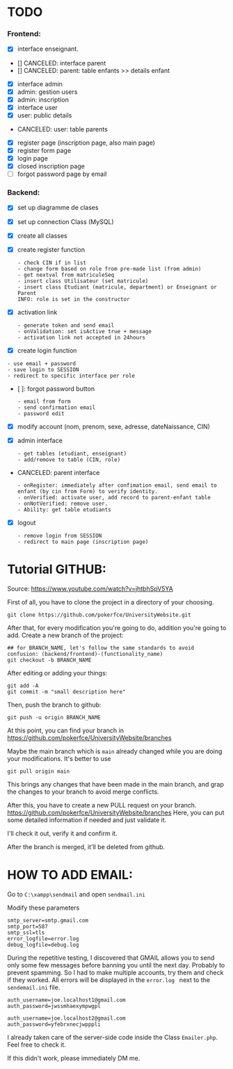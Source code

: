 
# TODO

### Frontend:
- [X] interface enseignant.
- [] CANCELED: interface parent
- [] CANCELED: parent: table enfants >> details enfant
- [X] interface admin
- [X] admin: gestion users
- [X] admin: inscription
- [X] interface user
- [X] user: public details
- CANCELED: user: table parents
- [X] register page (inscription page, also main page)
- [X] register form page
- [X] login page
- [X] closed inscription page
- [ ] forgot password page by email

### Backend:

- [X] set up diagramme de clases
- [X] set up connection Class (MySQL)
- [X] create all classes

- [X] create register function 
  ```
  - check CIN if in list
  - change form based on role from pre-made list (from admin)
  - get nextval from matriculeSeq
  - insert class Utilisateur (set matricule)
  - insert class Etudiant (matricule, department) or Enseignant or Parent
  INFO: role is set in the constructor 
  ```

- [X] activation link
  ```
  - generate token and send email
  - onValidation: set isActive true + message
  - activation link not accepted in 24hours
  ```

- [X]  create login function 
  ```
  - use email + password
  - save login to SESSION
  - redirect to specific interface per role
  ```

- [ ]: forgot password button 
  ```
  - email from form
  - send confirmation email
  - password edit
  ```

- [X] modify account (nom, prenom, sexe, adresse, dateNaissance, CIN) 

- [X] admin interface
  ```
  - get tables (etudiant, enseignant)
  - add/remove to table (CIN, role)
  ```

- CANCELED: parent interface
  ```
  - onRegister: immediately after confimation email, send email to enfant (by cin from Form) to verify identity.
  - onVerified: activate user, add record to parent-enfant table
  - onNotVerified: remove user.
  - Ability: get table etudiants
  ```

- [X] logout 
  ```
  - remove login from SESSION
  - redirect to main page (inscription page)
  ```


# Tutorial GITHUB:
Source: https://www.youtube.com/watch?v=jhtbhSpV5YA

First of all, you have to clone the project in a directory of your choosing.

  ```
  git clone https://github.com/pokerfce/UniversityWebsite.git
  ```

After that, for every modification you're going to do, addition you're going to add. Create a new branch of the project:
  ```
  ## for BRANCH_NAME, let's follow the same standards to avoid confusion: (backend/frontend)-(functionality_name)
  git checkout -b BRANCH_NAME
  ```


After editing or adding your things:
  ```
  git add -A
  git commit -m "small description here"
  ```

Then, push the branch to github:
  ```
  git push -u origin BRANCH_NAME
  ```

At this point, you can find your branch in https://github.com/pokerfce/UniversityWebsite/branches

Maybe the main branch which is   ``` main ``` already changed while you are doing your modifications. It's better to use
  ```
  git pull origin main
  ```
This brings any changes that have been made in the main branch, and grap the changes to your branch to avoid merge conflicts.

After this, you have to create a new PULL request on your branch. https://github.com/pokerfce/UniversityWebsite/branches
Here, you can put some detailed information if needed and just validate it.

I'll check it out, verify it and confirm it.

After the branch is merged, it'll be deleted from github.


# HOW TO ADD EMAIL:

Go to ```C:\xampp\sendmail``` and open ```sendmail.ini  ```

Modify these parameters

  ```
smtp_server=smtp.gmail.com
smtp_port=587
smtp_ssl=tls
error_logfile=error.log
debug_logfile=debug.log
 ```

 During the repetitive testing, I discovered that GMAIL allows you to send only some few messages before banning you until the next day. Probably to prevent spamming. So I had to make multiple accounts, try them and check if they worked. All errors will be displayed in the  ``` error.log  ``` next to the ```sendemail.ini``` file.


 ```
auth_username=joe.localhost1@gmail.com
auth_password=jwssmhaexympwgpl
 ```
  ```
auth_username=joe.localhost2@gmail.com
auth_password=yfebrxnecjwpppli

  ```

I already taken care of the server-side code inside the Class ``` Emailer.php ```. Feel free to check it.

If this didn't work, please immediately DM me.

